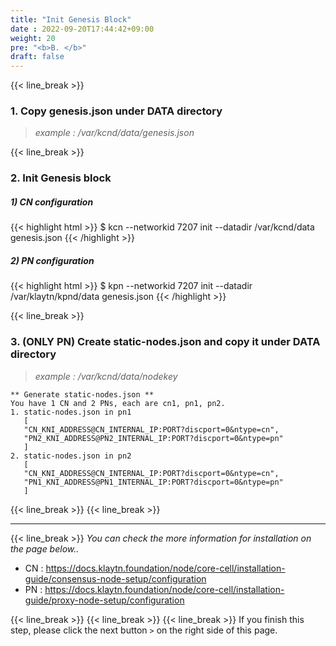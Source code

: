```yaml
---
title: "Init Genesis Block"
date : 2022-09-20T17:44:42+09:00
weight: 20
pre: "<b>B. </b>"
draft: false
---
```


{{< line_break >}}
### 1. Copy genesis.json under DATA directory

> *example : /var/kcnd/data/genesis.json*

{{< line_break >}}

### 2. Init Genesis block
##### 1) CN configuration
{{< highlight html >}}
$ kcn --networkid 7207 init --datadir /var/kcnd/data genesis.json
{{< /highlight >}}


##### 2) PN configuration
{{< highlight html >}}
$ kpn --networkid 7207 init --datadir /var/klaytn/kpnd/data genesis.json
{{< /highlight >}}

{{< line_break >}}

### 3. (ONLY PN) Create static-nodes.json and copy it under DATA directory
> *example : /var/kcnd/data/nodekey*

```vim
** Generate static-nodes.json **
You have 1 CN and 2 PNs, each are cn1, pn1, pn2.
1. static-nodes.json in pn1
   [
   "CN_KNI_ADDRESS@CN_INTERNAL_IP:PORT?discport=0&ntype=cn",
   "PN2_KNI_ADDRESS@PN2_INTERNAL_IP:PORT?discport=0&ntype=pn"
   ]
2. static-nodes.json in pn2
   [
   "CN_KNI_ADDRESS@CN_INTERNAL_IP:PORT?discport=0&ntype=cn",
   "PN1_KNI_ADDRESS@PN1_INTERNAL_IP:PORT?discport=0&ntype=pn"
   ]
```

{{< line_break >}}
{{< line_break >}}


---
{{< line_break >}}
*You can check the more information for installation on the page below..*
* CN : https://docs.klaytn.foundation/node/core-cell/installation-guide/consensus-node-setup/configuration
* PN : https://docs.klaytn.foundation/node/core-cell/installation-guide/proxy-node-setup/configuration

{{< line_break >}}
{{< line_break >}}
{{< line_break >}}
If you finish this step, please click the next button ```>``` on the right side of this page.